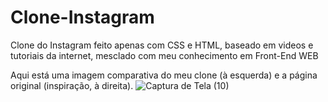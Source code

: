 # Clone-Instagram
Clone do Instagram feito apenas com CSS e HTML, baseado em videos e tutoriais da internet, mesclado com meu conhecimento em Front-End WEB

Aqui está uma imagem comparativa do meu clone (à esquerda) e a página original (inspiração, à direita).
![Captura de Tela (10)](https://user-images.githubusercontent.com/97410665/183232420-dfeb7aa3-8c71-49d2-b786-b54c5dc058ef.png)
